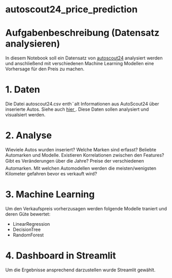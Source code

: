 # autoscout24_price_prediction

# Aufgabenbeschreibung (Datensatz analysieren)

In diesem Notebook soll ein Datensatz von [autoscout24](https://www.kaggle.com/datasets/ander289386/cars-germany) analysiert werden und anschließend mit verschiedenen Machine Learning Modellen eine Vorhersage für den Preis zu machen.

# 1. Daten

Die Datei autoscout24.csv enth¨alt Informationen aus AutoScout24 über inserierte Autos. Siehe auch [hier ](https://www.kaggle.com/datasets/ander289386/cars-germany). Diese Daten sollen analysiert und visualsiert werden.

# 2. Analyse

Wieviele Autos wurden inseriert? 
Welche Marken sind erfasst?
Beliebte Automarken und Modelle.
Existieren Korrelationen zwischen den Features? 
Gibt es Veränderungen über die Jahre?
Preise der verschiedenen Automarken.
Mit welchen Automodellen werden die meisten/wenigsten Kilometer gefahren bevor es verkauft wird?

# 3. Machine Learning

Um den Verkaufspreis vorherzusagen werden folgende Modelle traniert und deren Güte bewertet:
- LinearRegression
- DecisionTree
- RandomForest

# 4. Dashboard in Streamlit

Um die Ergebnisse ansprechend darzustellen wurde Streamlit gewählt.
